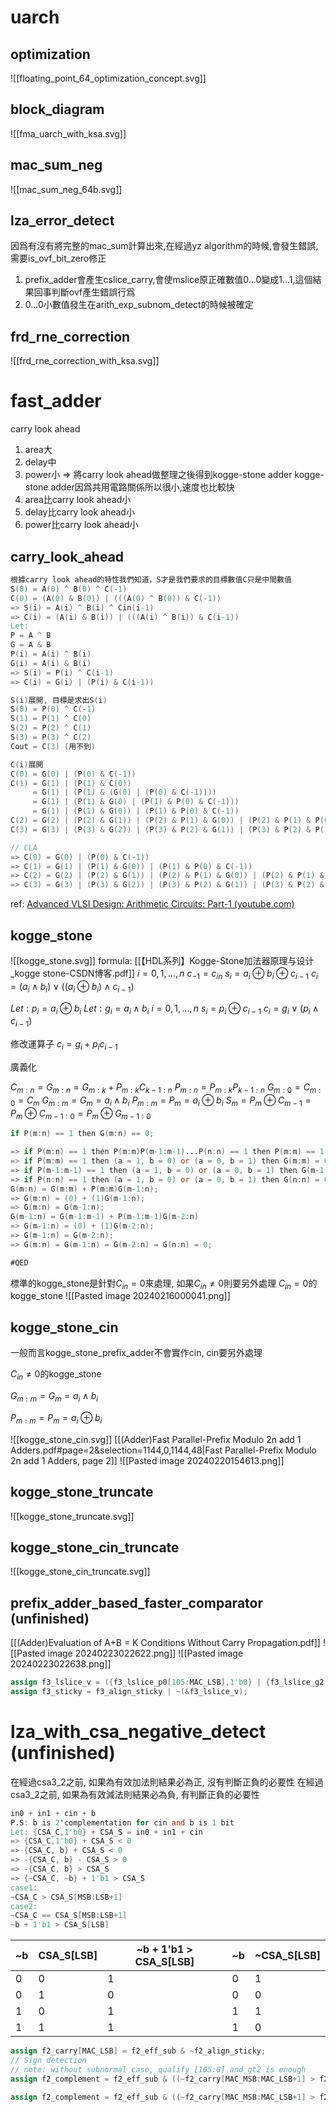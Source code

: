 # uarch

## optimization
![[floating_point_64_optimization_concept.svg]]
## block_diagram
![[fma_uarch_with_ksa.svg]]

## mac_sum_neg
![[mac_sum_neg_64b.svg]]
## lza_error_detect
因爲有沒有將完整的mac_sum計算出來,在經過yz algorithm的時候,會發生錯誤,需要is_ovf_bit_zero修正
1. prefix_adder會產生cslice_carry,會使mslice原正確數值0...0變成1...1,這個結果回事判斷ovf產生錯誤行爲
2. 0...0小數值發生在arith_exp_subnom_detect的時候被確定
## frd_rne_correction
![[frd_rne_correction_with_ksa.svg]]

# fast_adder
carry look ahead 
1. area大
2. delay中
3. power小
=> 將carry look ahead做整理之後得到kogge-stone adder
kogge-stone adder因爲共用電路關係所以很小,速度也比較快
1. area比carry look ahead小
2. delay比carry look ahead小
3. power比carry look ahead小
## carry_look_ahead
```verilog
根據carry look ahead的特性我們知道，S才是我們要求的目標數值C只是中間數值
S(0) = A(0) ^ B(0) ^ C(-1)
C(0) = (A(0) & B(0)) | (((A(0) ^ B(0)) & C(-1))
=> S(i) = A(i) ^ B(i) ^ Cin(i-1)
=> C(i) = (A(i) & B(i)) | (((A(i) ^ B(i)) & C(i-1))
Let:
P = A ^ B
G = A & B
P(i) = A(i) ^ B(i)
G(i) = A(i) & B(i)
=> S(i) = P(i) ^ C(i-1)
=> C(i) = G(i) | (P(i) & C(i-1))

S(i)展開, 目標是求出S(i)
S(0) = P(0) ^ C(-1)
S(1) = P(1) ^ C(0)
S(2) = P(2) ^ C(1)
S(3) = P(3) ^ C(2)
Cout = C(3) (用不到)

C(i)展開
C(0) = G(0) | (P(0) & C(-1))
C(1) = G(1) | (P(1) & C(0))
     = G(1) | (P(1) & (G(0) | (P(0) & C(-1))))
	 = G(1) | (P(1) & G(0) | (P(1) & P(0) & C(-1)))
	 = G(1) | (P(1) & G(0)) | (P(1) & P(0) & C(-1))
C(2) = G(2) | (P(2) & G(1)) | (P(2) & P(1) & G(0)) | (P(2) & P(1) & P(0) & C(-1))
C(3) = G(3) | (P(3) & G(2)) | (P(3) & P(2) & G(1)) | (P(3) & P(2) & P(1) & G(0)) | (P(3) & P(2) & P(1) & P(0) & C(-1))

// CLA
=> C(0) = G(0) | (P(0) & C(-1))
=> C(1) = G(1) | (P(1) & G(0)) | (P(1) & P(0) & C(-1))
=> C(2) = G(2) | (P(2) & G(1)) | (P(2) & P(1) & G(0)) | (P(2) & P(1) & P(0) & C(-1))
=> C(3) = G(3) | (P(3) & G(2)) | (P(3) & P(2) & G(1)) | (P(3) & P(2) & P(1) & G(0)) | (P(3) & P(2) & P(1) & P(0) & C(-1))
```
ref:
[Advanced VLSI Design: Arithmetic Circuits: Part-1 (youtube.com)](https://www.youtube.com/watch?v=ivry9K_7HzM&t=4453s)
## kogge_stone
![[kogge_stone.svg]]
formula:
[[【HDL系列】Kogge-Stone加法器原理与设计_kogge stone-CSDN博客.pdf]]
$i = 0,1,...,n$
$c_{-1} = c_{in}$
$s_{i}=a_{i} \oplus b_{i} \oplus c_{i-1}$
$c_{i}=(a_{i} \land b_{i}) \lor ((a_{i} \oplus b_{i}) \land c_{i-1})$

$Let: p_{i} = a_{i} \oplus b_{i}$
$Let: g_{i} = a_{i} \land b_{i}$
$i = 0,1,...,n$
$s_{i} = p_{i} \oplus c_{i-1}$
$c_{i}= g_{i} \lor (p_{i} \land c_{i-1})$

修改運算子
$c_{i}= g_{i} + p_{i}c_{i-1}$

廣義化

$C_{m:n}= G_{m:n} = G_{m:k}+P_{m:k}C_{k-1:n}$
$P_{m:n} = P_{m:k}P_{k-1:n}$
$G_{m:0} = C_{m:0} = C_{m}$
$G_{m:m} = G_{m} = a_{i} \land b_{i}$
$P_{m:m} = P_{m} = a_{i} \oplus b_{i}$
$S_{m} = P_{m} \oplus C_{m-1} = P_{m} \oplus C_{m-1:0} = P_{m} \oplus G_{m-1:0}$

```verilog
if P(m:n) == 1 then G(m:n) == 0;

=> if P(m:n) == 1 then P(m:m)P(m-1:m-1)...P(n:n) == 1 then P(m:m) == 1;
=> if P(m:m) == 1 then (a = 1, b = 0) or (a = 0, b = 1) then G(m:m) = 0;
=> if P(m-1:m-1) == 1 then (a = 1, b = 0) or (a = 0, b = 1) then G(m-1:m-1) = 0;
=> if P(n:n) == 1 then (a = 1, b = 0) or (a = 0, b = 1) then G(n:n) = 0;
G(m:n) = G(m:m) + P(m:m)G(m-1:n);
=> G(m:n) = (0) + (1)G(m-1:n);
=> G(m:n) = G(m-1:n);
G(m-1:n) = G(m-1:m-1) + P(m-1:m-1)G(m-2:n)
=> G(m-1:n) = (0) + (1)G(m-2:n);
=> G(m-1:n) = G(m-2:n);
=> G(m:n) = G(m-1:n) = G(m-2:n) = G(n:n) = 0;

#QED
```

標準的kogge_stone是針對$C_{in} = 0$來處理, 如果$C_{in} \neq 0$則要另外處理
$C_{in} = 0$的kogge_stone
![[Pasted image 20240216000041.png]]
## kogge_stone_cin
一般而言kogge_stone_prefix_adder不會實作cin, cin要另外處理

$C_{in} \neq 0$的kogge_stone

$G_{m:m} = G_{m} = a_{i} \land b_{i}$

$P_{m:m} = P_{m} = a_{i} \oplus b_{i}$

![[kogge_stone_cin.svg]]
[[(Adder)Fast Parallel-Prefix Modulo 2n add 1 Adders.pdf#page=2&selection=1144,0,1144,48|Fast Parallel-Prefix Modulo 2n add 1 Adders, page 2]]
![[Pasted image 20240220154613.png]]
## kogge_stone_truncate
![[kogge_stone_truncate.svg]]
## kogge_stone_cin_truncate
![[kogge_stone_cin_truncate.svg]]

## prefix_adder_based_faster_comparator (unfinished)
[[(Adder)Evaluation of A+B = K Conditions Without Carry Propagation.pdf]]
![[Pasted image 20240223022622.png]]
![[Pasted image 20240223022638.png]]
```verilog
assign f3_lslice_v = ({f3_lslice_p0[105:MAC_LSB],1'b0} | {f3_lslice_g2[105:MAC_LSB],1'b0} | {(106 - MAC_LSB + 1){f3_complement}}) ~^ {f3_lslice_p0};
assign f3_sticky = f3_align_sticky | ~(&f3_lslice_v);
```
# lza_with_csa_negative_detect (unfinished)
在經過csa3_2之前, 如果為有效加法則結果必為正, 沒有判斷正負的必要性
在經過csa3_2之前, 如果為有效減法則結果必為負, 有判斷正負的必要性
```verilog
in0 + in1 + cin + b
P.S: b is 2'complementation for cin and b is 1 bit
Let: {CSA_C,1'b0} + CSA_S = in0 + in1 + cin
=> {CSA_C,1'b0} + CSA_S < 0
=> {CSA_C, b} + CSA_S < 0
=> -{CSA_C, b} - CSA_S > 0
=> -{CSA_C, b} > CSA_S
=> {~CSA_C, ~b} + 1'b1 > CSA_S
case1: 
~CSA_C > CSA_S[MSB:LSB+1]
case2:
~CSA_C == CSA_S[MSB:LSB+1]
~b + 1'b1 > CSA_S[LSB]
```

| ~b | CSA_S[LSB] | ~b + 1'b1 > CSA_S[LSB] | ~b | ~CSA_S[LSB] |
| ---- | ---- | ---- | ---- | ---- |
| 0 | 0 | 1 | 0 | 1 |
| 0 | 1 | 0 | 0 | 0 |
| 1 | 0 | 1 | 1 | 1 |
| 1 | 1 | 1 | 1 | 0 |

```verilog
assign f2_carry[MAC_LSB] = f2_eff_sub & ~f2_align_sticky;
// Sign detection
// note: without subnormal case, qualify [105:0] and gt2 is enough
assign f2_complement = f2_eff_sub & ((~f2_carry[MAC_MSB:MAC_LSB+1] > f2_sum[MAC_MSB:MAC_LSB+1]));

assign f2_complement = f2_eff_sub & ((~f2_carry[MAC_MSB:MAC_LSB+1] > f2_sum[MAC_MSB:MAC_LSB+1]) | ((~f2_carry[MAC_MSB:MAC_LSB+1] == f2_sum[MAC_MSB:MAC_LSB+1]) & ~f2_carry[MAC_LSB] & ~f2_sum[MAC_LSB]));
```


